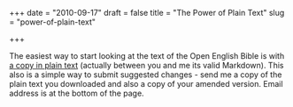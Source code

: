 +++
date = "2010-09-17"
draft = false
title = "The Power of Plain Text"
slug = "power-of-plain-text"

+++

The easiest way to start looking at the text of the Open English Bible is with [a copy in plain text](http://openenglishbible.org/blog/files/read/OEB-NT-Current.txt) (actually between you and me its valid Markdown). This also is a simple way to submit suggested changes - send me a copy of the plain text you downloaded and also a copy of your amended version. Email address is at the bottom of the page.